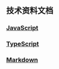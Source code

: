 ## 技术资料文档

### [JavaScript](./JavaScript/README.md)

### [TypeScript](./TypeScript/README.md)

### [Markdown](./Markdown/README.md)
